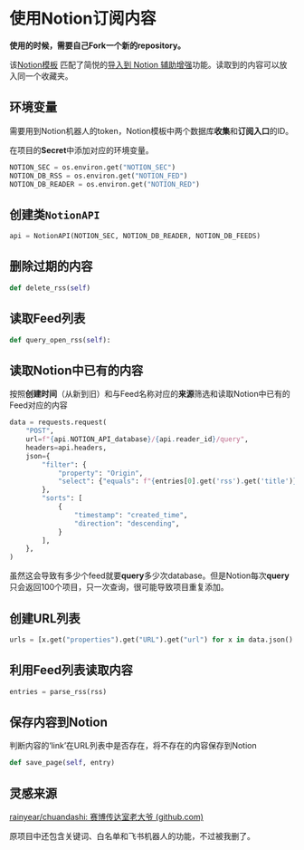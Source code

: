 # 使用Notion订阅内容
**使用的时候，需要自己Fork一个新的repository。**

该[Notion模板](https://functional-crown-0ab.notion.site/RSS-Template-1f69adf675c44599af2d11721febdbb3)
匹配了简悦的[导入到 Notion 辅助增强](https://github.com/Kenshin/simpread/discussions/3572)功能。读取到的内容可以放入同一个收藏夹。
## 环境变量
需要用到Notion机器人的token，Notion模板中两个数据库**收集**和**订阅入口**的ID。

在项目的**Secret**中添加对应的环境变量。
```Python
NOTION_SEC = os.environ.get("NOTION_SEC")
NOTION_DB_RSS = os.environ.get("NOTION_FED")
NOTION_DB_READER = os.environ.get("NOTION_RED")
```
## 创建类`NotionAPI`
```Python
api = NotionAPI(NOTION_SEC, NOTION_DB_READER, NOTION_DB_FEEDS)
```
## 删除过期的内容
```Python
def delete_rss(self)
```
## 读取Feed列表
```Python
def query_open_rss(self):
```
## 读取Notion中已有的内容
按照**创建时间**（从新到旧）和与Feed名称对应的**来源**筛选和读取Notion中已有的Feed对应的内容
```Python
data = requests.request(
    "POST",
    url=f"{api.NOTION_API_database}/{api.reader_id}/query",
    headers=api.headers,
    json={
        "filter": {
            "property": "Origin",
            "select": {"equals": f"{entries[0].get('rss').get('title')}"},
        },
        "sorts": [
            {
                "timestamp": "created_time",
                "direction": "descending",
            }
        ],
    },
)
```
虽然这会导致有多少个feed就要**query**多少次database。但是Notion每次**query**只会返回100个项目，只一次查询，很可能导致项目重复添加。
## 创建**URL列表**
```Python
urls = [x.get("properties").get("URL").get("url") for x in data.json().get("results")]
```
## 利用Feed列表读取内容
```Python
entries = parse_rss(rss)
```

## 保存内容到Notion
判断内容的‘link’在URL列表中是否存在，将不存在的内容保存到Notion
```Python
def save_page(self, entry)
```

## 灵感来源
[rainyear/chuandashi: 赛博传达室老大爷 (github.com)](https://github.com/rainyear/chuandashi)

原项目中还包含关键词、白名单和飞书机器人的功能，不过被我删了。
